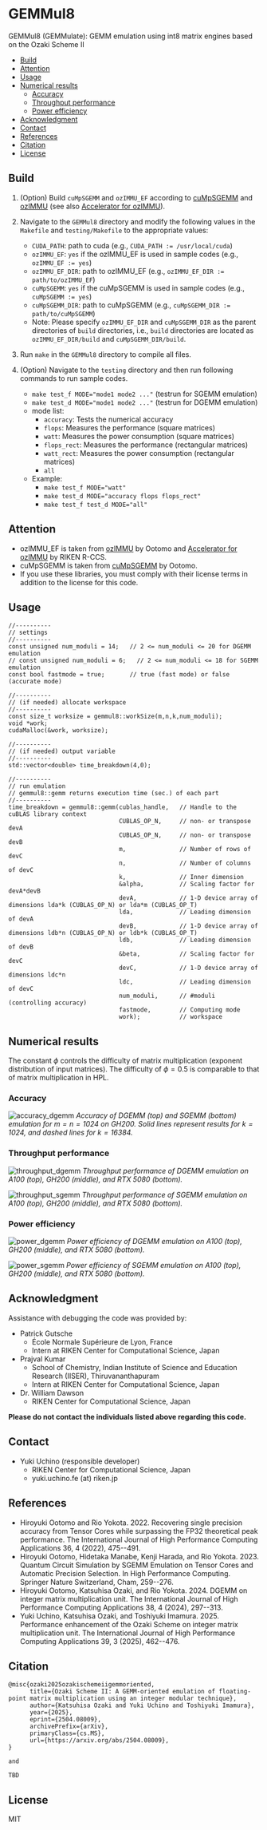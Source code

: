 # GEMMul8<!-- omit in toc -->

GEMMul8 (GEMMulate): GEMM emulation using int8 matrix engines based on the Ozaki Scheme II

- [Build](#build)
- [Attention](#attention)
- [Usage](#usage)
- [Numerical results](#numerical-results)
  - [Accuracy](#accuracy)
  - [Throughput performance](#throughput-performance)
  - [Power efficiency](#power-efficiency)
- [Acknowledgment](#acknowledgment)
- [Contact](#contact)
- [References](#references)
- [Citation](#citation)
- [License](#license)

## Build

1. (Option) Build `cuMpSGEMM` and `ozIMMU_EF` according to [cuMpSGEMM](https://github.com/enp1s0/cuMpSGEMM) and [ozIMMU](https://github.com/enp1s0/ozIMMU) (see also [Accelerator for ozIMMU](https://github.com/RIKEN-RCCS/accelerator_for_ozIMMU)).

2. Navigate to the `GEMMul8` directory and modify the following values in the `Makefile` and `testing/Makefile` to the appropriate values:

   - `CUDA_PATH`: path to cuda (e.g., `CUDA_PATH := /usr/local/cuda`)
   - `ozIMMU_EF`: `yes` if the ozIMMU_EF is used in sample codes (e.g., `ozIMMU_EF := yes`)
   - `ozIMMU_EF_DIR`: path to ozIMMU_EF (e.g., `ozIMMU_EF_DIR := path/to/ozIMMU_EF`)
   - `cuMpSGEMM`: `yes` if the cuMpSGEMM is used in sample codes (e.g., `cuMpSGEMM := yes`)
   - `cuMpSGEMM_DIR`: path to cuMpSGEMM (e.g., `cuMpSGEMM_DIR := path/to/cuMpSGEMM`)
   - Note: Please specify `ozIMMU_EF_DIR` and `cuMpSGEMM_DIR` as the parent directories of `build` directories, i.e., `build` directories are located as `ozIMMU_EF_DIR/build` and `cuMpSGEMM_DIR/build`.

3. Run `make` in the `GEMMul8` directory to compile all files.

4. (Option) Navigate to the `testing` directory and then run following commands to run sample codes.
   - `make test_f MODE="mode1 mode2 ..."` (testrun for SGEMM emulation)
   - `make test_d MODE="mode1 mode2 ..."` (testrun for DGEMM emulation)
   - mode list:
     - `accuracy`: Tests the numerical accuracy
     - `flops`: Measures the performance (square matrices)
     - `watt`: Measures the power consumption (square matrices)
     - `flops_rect`: Measures the performance (rectangular matrices)
     - `watt_rect`: Measures the power consumption (rectangular matrices)
     - `all`
   - Example:
     - `make test_f MODE="watt"`
     - `make test_d MODE="accuracy flops flops_rect"`
     - `make test_f test_d MODE="all"`

## Attention

- ozIMMU_EF is taken from [ozIMMU](https://github.com/enp1s0/ozIMMU) by Ootomo and [Accelerator for ozIMMU](https://github.com/RIKEN-RCCS/accelerator_for_ozIMMU) by RIKEN R-CCS.
- cuMpSGEMM is taken from [cuMpSGEMM](https://github.com/enp1s0/cuMpSGEMM) by Ootomo.
- If you use these libraries, you must comply with their license terms in addition to the license for this code.

## Usage

```
//----------
// settings
//----------
const unsigned num_moduli = 14;   // 2 <= num_moduli <= 20 for DGEMM emulation
// const unsigned num_moduli = 6;   // 2 <= num_moduli <= 18 for SGEMM emulation
const bool fastmode = true;       // true (fast mode) or false (accurate mode)

//----------
// (if needed) allocate workspace
//----------
const size_t worksize = gemmul8::workSize(m,n,k,num_moduli);
void *work;
cudaMalloc(&work, worksize);

//----------
// (if needed) output variable
//----------
std::vector<double> time_breakdown(4,0);

//----------
// run emulation
// gemmul8::gemm returns execution time (sec.) of each part
//----------
time_breakdown = gemmul8::gemm(cublas_handle,   // Handle to the cuBLAS library context
                               CUBLAS_OP_N,     // non- or transpose devA
                               CUBLAS_OP_N,     // non- or transpose devB
                               m,               // Number of rows of devC
                               n,               // Number of columns of devC
                               k,               // Inner dimension
                               &alpha,          // Scaling factor for devA*devB
                               devA,            // 1-D device array of dimensions lda*k (CUBLAS_OP_N) or lda*m (CUBLAS_OP_T)
                               lda,             // Leading dimension of devA
                               devB,            // 1-D device array of dimensions ldb*n (CUBLAS_OP_N) or ldb*k (CUBLAS_OP_T)
                               ldb,             // Leading dimension of devB
                               &beta,           // Scaling factor for devC
                               devC,            // 1-D device array of dimensions ldc*n
                               ldc,             // Leading dimension of devC
                               num_moduli,      // #moduli (controlling accuracy)
                               fastmode,        // Computing mode
                               work);           // workspace
```

## Numerical results

The constant $\phi$ controls the difficulty of matrix multiplication (exponent distribution of input matrices).
The difficulty of $\phi = 0.5$ is comparable to that of matrix multiplication in HPL.

### Accuracy

![accuracy_dgemm](./GEMMul8/testing/results_02/fig/oz2_results_df_accuracy.png)
_Accuracy of DGEMM (top) and SGEMM (bottom) emulation for $m=n=1024$ on GH200. Solid lines represent results for $k=1024$, and dashed lines for $k=16384$._

### Throughput performance

![throughput_dgemm](./GEMMul8/testing/results_02/fig/oz2_results_d_time.png)
_Throughput performance of DGEMM emulation on A100 (top), GH200 (middle), and RTX 5080 (bottom)._

![throughput_sgemm](./GEMMul8/testing/results_02/fig/oz2_results_f_time.png)
_Throughput performance of SGEMM emulation on A100 (top), GH200 (middle), and RTX 5080 (bottom)._

### Power efficiency

![power_dgemm](./GEMMul8/testing/results_02/fig/oz2_results_d_watt.png)
_Power efficiency of DGEMM emulation on A100 (top), GH200 (middle), and RTX 5080 (bottom)._

![power_sgemm](./GEMMul8/testing/results_02/fig/oz2_results_f_watt.png)
_Power efficiency of SGEMM emulation on A100 (top), GH200 (middle), and RTX 5080 (bottom)._

## Acknowledgment

Assistance with debugging the code was provided by:

- Patrick Gutsche
  - École Normale Supérieure de Lyon, France
  - Intern at RIKEN Center for Computational Science, Japan
- Prajval Kumar
  - School of Chemistry, Indian Institute of Science and Education Research (IISER), Thiruvananthapuram
  - Intern at RIKEN Center for Computational Science, Japan
- Dr. William Dawson
  - RIKEN Center for Computational Science, Japan

**Please do not contact the individuals listed above regarding this code.**

## Contact

- Yuki Uchino (responsible developer)
  - RIKEN Center for Computational Science, Japan
  - yuki.uchino.fe (at) riken.jp

## References

- Hiroyuki Ootomo and Rio Yokota. 2022. Recovering single precision accuracy from Tensor Cores while surpassing the FP32 theoretical peak performance. The International Journal of High Performance Computing Applications 36, 4 (2022), 475--491.
- Hiroyuki Ootomo, Hidetaka Manabe, Kenji Harada, and Rio Yokota. 2023. Quantum Circuit Simulation by SGEMM Emulation on Tensor Cores and Automatic Precision Selection. In High Performance Computing. Springer Nature Switzerland, Cham, 259--276.
- Hiroyuki Ootomo, Katsuhisa Ozaki, and Rio Yokota. 2024. DGEMM on integer matrix multiplication unit. The International Journal of High Performance Computing Applications 38, 4 (2024), 297--313.
- Yuki Uchino, Katsuhisa Ozaki, and Toshiyuki Imamura. 2025. Performance enhancement of the Ozaki Scheme on integer matrix multiplication unit. The International Journal of High Performance Computing Applications 39, 3 (2025), 462--476.

## Citation

```
@misc{ozaki2025ozakischemeiigemmoriented,
      title={Ozaki Scheme II: A GEMM-oriented emulation of floating-point matrix multiplication using an integer modular technique},
      author={Katsuhisa Ozaki and Yuki Uchino and Toshiyuki Imamura},
      year={2025},
      eprint={2504.08009},
      archivePrefix={arXiv},
      primaryClass={cs.MS},
      url={https://arxiv.org/abs/2504.08009},
}

and

TBD
```

## License

MIT
